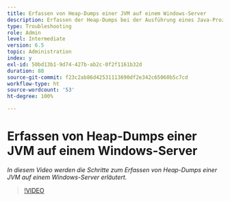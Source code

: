 ```yaml
---
title: Erfassen von Heap-Dumps einer JVM auf einem Windows-Server
description: Erfassen der Heap-Dumps bei der Ausführung eines Java-Prozesses auf einem Windows-Server
type: Troubleshooting
role: Admin
level: Intermediate
version: 6.5
topic: Administration
index: y
exl-id: 50bd13b1-9d74-427b-ab2c-0f2f1161b32d
duration: 88
source-git-commit: f23c2ab86d42531113690df2e342c65060b5c7cd
workflow-type: ht
source-wordcount: '53'
ht-degree: 100%

---
```


# Erfassen von Heap-Dumps einer JVM auf einem Windows-Server

*In diesem Video werden die Schritte zum Erfassen von Heap-Dumps einer JVM auf einem Windows-Server erläutert.*

>[!VIDEO](https://video.tv.adobe.com/v/335490?quality=12&learn=on)
